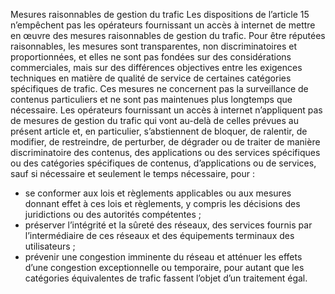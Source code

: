 Mesures raisonnables de gestion du trafic
Les dispositions de l’article 15 n’empêchent pas les opérateurs fournissant un accès à internet de mettre en œuvre des mesures raisonnables de gestion du trafic. Pour être réputées raisonnables, les mesures sont transparentes, non discriminatoires et proportionnées, et elles ne sont pas fondées sur des considérations commerciales, mais sur des différences objectives entre les exigences techniques en matière de qualité de service de certaines catégories spécifiques de trafic. Ces mesures ne concernent pas la surveillance de contenus particuliers et ne sont pas maintenues plus longtemps que nécessaire.
Les opérateurs fournissant un accès à internet n’appliquent pas de mesures de gestion du trafic qui vont au-delà de celles prévues au présent article et, en particulier, s’abstiennent de bloquer, de ralentir, de modifier, de restreindre, de perturber, de dégrader ou de traiter de manière discriminatoire des contenus, des applications ou des services spécifiques ou des catégories spécifiques de contenus, d’applications ou de services, sauf si nécessaire et seulement le temps nécessaire, pour :
- se conformer aux lois et règlements applicables ou aux mesures donnant effet à ces lois et règlements, y compris les décisions des juridictions ou des autorités compétentes ;
- préserver l’intégrité et la sûreté des réseaux, des services fournis par l’intermédiaire de ces réseaux et des équipements terminaux des utilisateurs ;
- prévenir une congestion imminente du réseau et atténuer les effets d’une congestion exceptionnelle ou temporaire, pour autant que les catégories équivalentes de trafic fassent l’objet d’un traitement égal.